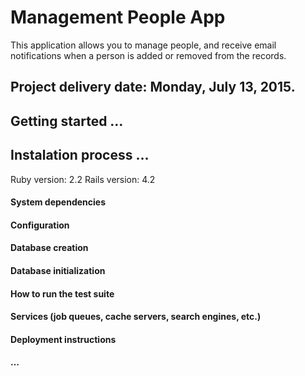 Management People App
=============

This application allows you to manage people, and receive email notifications when a person is added or removed from the records.

## Project delivery date: Monday, July 13, 2015.

## Getting started …

## Instalation process …

Ruby version: 2.2 Rails version: 4.2

#### System dependencies
#### Configuration
#### Database creation 
#### Database initialization
#### How to run the test suite
#### Services (job queues, cache servers, search engines, etc.)
#### Deployment instructions
#### …
